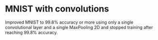 # MNIST with convolutions
Improved MNIST to 99.8% accuracy or more using only a single convolutional layer and a single MaxPooling 2D and stopped training after reaching 99.8% accuracy.
